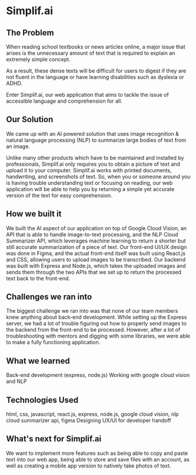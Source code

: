 # Simplif.ai


## The Problem
When reading school textbooks or news articles online, a major issue that arises is the unnecessary amount of text that is required to explain an extremely simple concept.

As a result, these dense texts will be difficult for users to digest if they are not fluent in the language or have learning disabilities such as dyslexia or ADHD.

Enter Simplif.ai, our web application that aims to tackle the issue of accessible language and comprehension for all.

## Our Solution
We came up with an AI powered solution that uses image recognition & natural language processing (NLP) to summarize large bodies of text from an image.

Unlike many other products which have to be maintained and installed by professionals, Simplif.ai only requires you to obtain a picture of text and upload it to your computer. Simplif.ai works with printed documents, handwriting, and screenshots of text. So, when you or someone around you is having trouble understanding text or focusing on reading, our web application will be able to help you by returning a simple yet accurate version of the text for easy comprehension.

## How we built it
We built the AI aspect of our application on top of Google Cloud Vision, an API that is able to handle image-to-text processing, and the NLP Cloud Summarizer API, which leverages machine learning to return a shorter but still accurate summarization of a piece of text. Our front-end UI/UX design was done in Figma, and the actual front-end itself was built using React.js and CSS, allowing users to upload images to be transcribed. Our backend was built with Express and Node.js, which takes the uploaded images and sends them through the two APIs that we set up to return the processed text back to the front-end.

## Challenges we ran into
The biggest challenge we ran into was that none of our team members knew anything about back-end development. While setting up the Express server, we had a lot of trouble figuring out how to properly send images to the backend from the front-end to be processed. However, after a lot of troubleshooting with mentors and digging with some libraries, we were able to make a fully functioning application.

## What we learned
Back-end development (express, node.js)
Working with google cloud vision and NLP

## Technologies Used
html, css, javascript, react.js, express, node.js, google cloud vision, nlp cloud summarizer api, figma
Designing UX/UI for developer handoff

## What's next for Simplif.ai
We want to implement more features such as being able to copy and paste text into our web app, being able to store and save files with an account, as well as creating a mobile app version to natively take photos of text.
